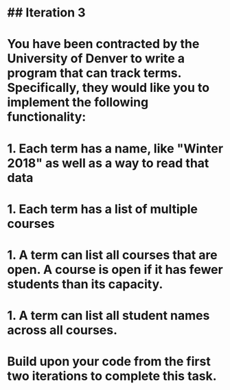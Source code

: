 # ## Iteration 3
# You have been contracted by the University of Denver to write a program that can track terms. Specifically, they would like you to implement the following functionality:
# 1. Each term has a name, like "Winter 2018" as well as a way to read that data
# 1. Each term has a list of multiple courses
# 1. A term can list all courses that are open. A course is open if it has fewer students than its capacity.
# 1. A term can list all student names across all courses.
# Build upon your code from the first two iterations to complete this task.